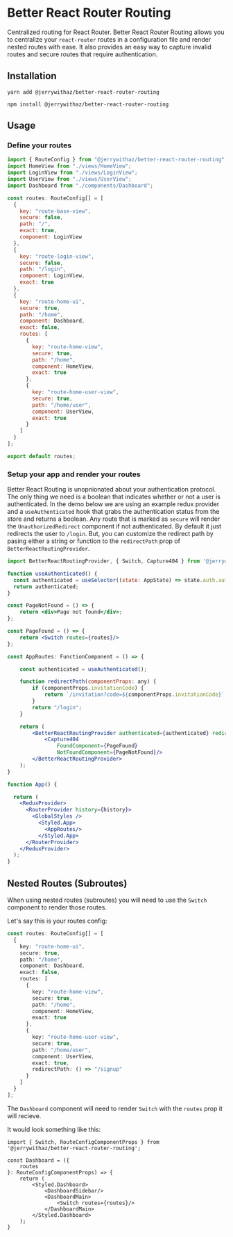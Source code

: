 # Better React Router Routing

Centralized routing for React Router. Better React Router Routing allows you to centralize your `react-router` routes in a configuration file and render nested routes with ease. It also provides an easy way to capture invalid routes and secure routes that require authentication.

## Installation

`yarn add @jerrywithaz/better-react-router-routing`

`npm install @jerrywithaz/better-react-router-routing`

## Usage

### Define your routes

```javascript
import { RouteConfig } from "@jerrywithaz/better-react-router-routing";
import HomeView from "./views/HomeView";
import LoginView from "./views/LoginView";
import UserView from "./views/UserView";
import Dashboard from "./components/Dashboard";

const routes: RouteConfig[] = [
  {
    key: "route-base-view",
    secure: false,
    path: "/",
    exact: true,
    component: LoginView
  },
  {
    key: "route-login-view",
    secure: false,
    path: "/login",
    component: LoginView,
    exact: true
  },
  {
    key: "route-home-ui",
    secure: true,
    path: "/home",
    component: Dashboard,
    exact: false,
    routes: [
      {
        key: "route-home-view",
        secure: true,
        path: "/home",
        component: HomeView,
        exact: true
      },
      {
        key: "route-home-user-view",
        secure: true,
        path: "/home/user",
        component: UserView,
        exact: true
      }
    ]
  }
];

export default routes;

```

### Setup your app and render your routes

Better React Routing is unopnionated about your authentication protocol. The only thing we need is a boolean that indicates whether or not a user is authenticated. In the demo below we are using an example redux  provider and a `useAuthenticated` hook that grabs the authentication status from the store and returns a boolean. Any route that is marked as `secure` will render the `UnauthorizedRedirect` component if not authenticated. By default it just redirects the user to `/login`. But, you can customize the redirect path by pasing either a string or function to the `redirectPath` prop of `BetterReactRoutingProvider`.

```jsx
import BetterReactRoutingProvider, { Switch, Capture404 } from '@jerrywithaz/better-react-router-routing';

function useAuthenticated() {
  const authenticated = useSelector((state: AppState) => state.auth.authenticated);
  return authenticated;
}

const PageNotFound = () => {
    return <div>Page not found</div>;
};

const PageFound = () => {
    return <Switch routes={routes}/>
};

const AppRoutes: FunctionComponent = () => {

    const authenticated = useAuthenticated();  

    function redirectPath(componentProps: any) {
        if (componentProps.invitationCode) {
            return `/invitation?code=${componentProps.invitationCode}`;
        }
        return "/login";
    }

    return (
        <BetterReactRoutingProvider authenticated={authenticated} redirectPath={redirectPath}>
            <Capture404
                FoundComponent={PageFound}
                NotFoundComponent={PageNotFound}/>
        </BetterReactRoutingProvider>
    );
}

function App() {

  return (
    <ReduxProvider>
      <RouterProvider history={history}>
        <GlobalStyles />
          <Styled.App>
            <AppRoutes/>
          </Styled.App>
      </RouterProvider>
    </ReduxProvider>
  );
}

```

## Nested Routes (Subroutes)

When using nested routes (subroutes) you will need to use the `Switch` component to render those routes.

Let's say this is your routes config:

```typescript
const routes: RouteConfig[] = [
  {
    key: "route-home-ui",
    secure: true,
    path: "/home",
    component: Dashboard,
    exact: false,
    routes: [
      {
        key: "route-home-view",
        secure: true,
        path: "/home",
        component: HomeView,
        exact: true
      },
      {
        key: "route-home-user-view",
        secure: true,
        path: "/home/user",
        component: UserView,
        exact: true,
        redirectPath: () => "/signup"
      }
    ]
  }
];
```

The `Dashboard` component will need to render `Switch` with the `routes` prop it will recieve.

It would look something like this:

```tsx
import { Switch, RouteConfigComponentProps } from '@jerrywithaz/better-react-router-routing';

const Dashboard = ({
    routes
}: RouteConfigComponentProps) => {
    return (
        <Styled.Dashboard>
            <DashboardSidebar/>
            <DashboardMain>
                <Switch routes={routes}/>
            </DashboardMain>
        </Styled.Dashboard>
    );
}

```
